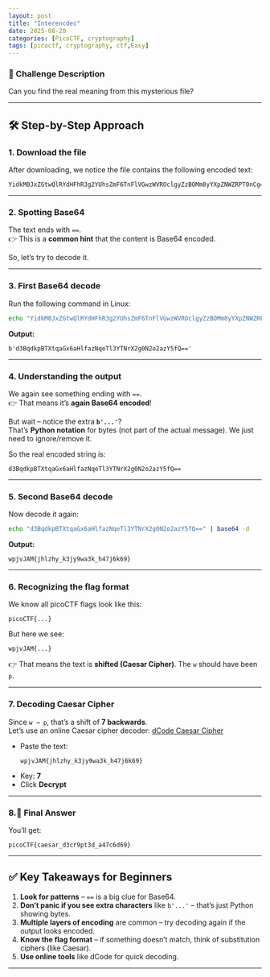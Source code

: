 ```yaml
---
layout: post
title: "Interencdec"
date: 2025-08-20
categories: [PicoCTF, cryptography]
tags: [picoctf, cryptography, ctf,Easy]
---
```


### 🔎 Challenge Description
Can you find the real meaning from this mysterious file?

---

## 🛠️ Step-by-Step Approach

### 1. Download the file
After downloading, we notice the file contains the following encoded text:

```
YidkM0JxZGtwQlRYdHFhR3g2YUhsZmF6TnFlVGwzWVROclgyZzBOMm8yYXpZNWZRPT0nCg==
```

---

### 2. Spotting Base64
The text ends with `==`.  
👉 This is a **common hint** that the content is Base64 encoded.  

So, let’s try to decode it.

---

### 3. First Base64 decode
Run the following command in Linux:

```bash
echo "YidkM0JxZGtwQlRYdHFhR3g2YUhsZmF6TnFlVGwzWVROclgyZzBOMm8yYXpZNWZRPT0nCg==" | base64 -d
```

**Output:**
```
b'd3BqdkpBTXtqaGx6aHlfazNqeTl3YTNrX2g0N2o2azY5fQ=='
```

---

### 4. Understanding the output
We again see something ending with `==`.  
👉 That means it’s **again Base64 encoded**!  

But wait – notice the extra **`b'...'`**?  
That’s **Python notation** for bytes (not part of the actual message). We just need to ignore/remove it.

So the real encoded string is:

```
d3BqdkpBTXtqaGx6aHlfazNqeTl3YTNrX2g0N2o2azY5fQ==
```

---

### 5. Second Base64 decode
Now decode it again:

```bash
echo "d3BqdkpBTXtqaGx6aHlfazNqeTl3YTNrX2g0N2o2azY5fQ==" | base64 -d
```

**Output:**
```
wpjvJAM{jhlzhy_k3jy9wa3k_h47j6k69}
```

---

### 6. Recognizing the flag format
We know all picoCTF flags look like this:

```
picoCTF{...}
```

But here we see:
```
wpjvJAM{...}
```

👉 That means the text is **shifted (Caesar Cipher)**. The `w` should have been `p`.

---

### 7. Decoding Caesar Cipher
Since `w → p`, that’s a shift of **7 backwards**.  
Let’s use an online Caesar cipher decoder: [dCode Caesar Cipher](https://www.dcode.fr/caesar-cipher)

- Paste the text:  
  ```
  wpjvJAM{jhlzhy_k3jy9wa3k_h47j6k69}
  ```
- Key: **7**
- Click **Decrypt**

---

### 8.🏁 Final Answer
You’ll get:

```
picoCTF{caesar_d3cr9pt3d_a47c6d69}
```

---

## ✅ Key Takeaways for Beginners
1. **Look for patterns** – `==` is a big clue for Base64.
2. **Don’t panic if you see extra characters** like `b'...'` – that’s just Python showing bytes.
3. **Multiple layers of encoding** are common – try decoding again if the output looks encoded.
4. **Know the flag format** – if something doesn’t match, think of substitution ciphers (like Caesar).
5. **Use online tools** like dCode for quick decoding.

---